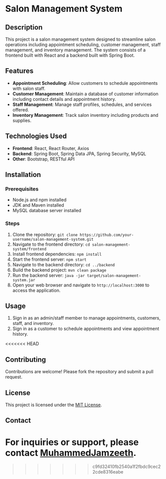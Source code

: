 # Salon Management System

## Description
This project is a salon management system designed to streamline salon operations including appointment scheduling, customer management, staff management, and inventory management. The system consists of a frontend built with React and a backend built with Spring Boot.

## Features
- **Appointment Scheduling**: Allow customers to schedule appointments with salon staff.
- **Customer Management**: Maintain a database of customer information including contact details and appointment history.
- **Staff Management**: Manage staff profiles, schedules, and services offered.
- **Inventory Management**: Track salon inventory including products and supplies.

## Technologies Used
- **Frontend**: React, React Router, Axios
- **Backend**: Spring Boot, Spring Data JPA, Spring Security, MySQL
- **Other**: Bootstrap, RESTful API

## Installation
### Prerequisites
- Node.js and npm installed
- JDK and Maven installed
- MySQL database server installed

### Steps
1. Clone the repository: `git clone https://github.com/your-username/salon-management-system.git`
2. Navigate to the frontend directory: `cd salon-management-system/frontend`
3. Install frontend dependencies: `npm install`
4. Start the frontend server: `npm start`
5. Navigate to the backend directory: `cd ../backend`
6. Build the backend project: `mvn clean package`
7. Run the backend server: `java -jar target/salon-management-system.jar`
8. Open your web browser and navigate to `http://localhost:3000` to access the application.

## Usage
1. Sign in as an admin/staff member to manage appointments, customers, staff, and inventory.
2. Sign in as a customer to schedule appointments and view appointment history.

<<<<<<< HEAD
## Contributing
Contributions are welcome! Please fork the repository and submit a pull request.

## License
This project is licensed under the [MIT License](LICENSE).

## Contact
For inquiries or support, please contact [MuhammedJamzeeth](mailto:mrjamzee002@gmail.com).
=======

>>>>>>> c9fd32410fb2540a1f2fbdc9cec22cde8316eabe
